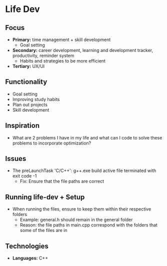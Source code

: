 # Life Dev
## Focus
- **Primary:** time management + skill development
  - Goal setting
- **Secondary:** career development, learning and development tracker, productivity, reminder system
  - Habits and strategies to be more efficient
- **Tertiary:** UX/UI

## Functionality
- Goal setting
- Improving study habits
- Plan out projects
- Skill development

## Inspiration
- What are 2 problems I have in my life and what can I code to solve these problems to incorporate optimization?

## Issues
- The preLaunchTask 'C/C++': g++.exe build active file terminated with exit code -1
    - Fix: Ensure that the file paths are correct

## Running life-dev + Setup
- When running the files, ensure to keep them within their respective folders
    - Example: general.h should remain in the general folder
    - Reason: the file paths in main.cpp correspond with the folders that some of the files are in

## Technologies
- **Languages:** C++